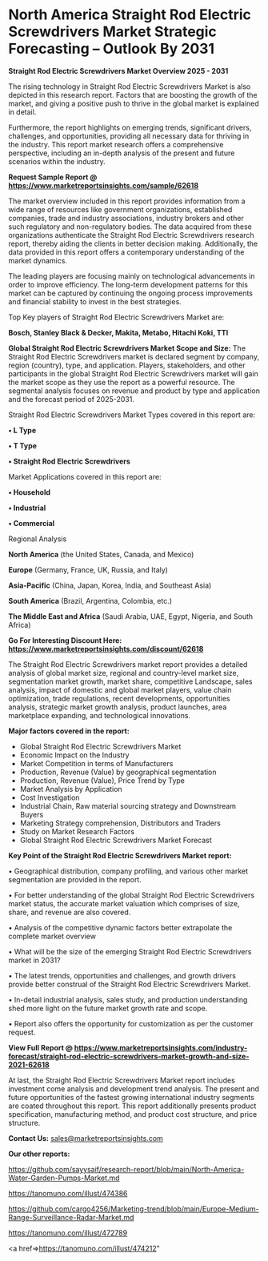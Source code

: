 # North America Straight Rod Electric Screwdrivers Market Strategic Forecasting – Outlook By 2031

<Strong> Straight Rod Electric Screwdrivers Market Overview 2025 - 2031</strong>

The rising technology in Straight Rod Electric Screwdrivers Market is also depicted in this research report. Factors that are boosting the growth of the market, and giving a positive push to thrive in the global market is explained in detail.

Furthermore, the report highlights on emerging trends, significant drivers, challenges, and opportunities, providing all necessary data for thriving in the industry. This report market research offers a comprehensive perspective, including an in-depth analysis of the present and future scenarios within the industry.

<strong>Request Sample Report @ <a href=https://www.marketreportsinsights.com/sample/62618>https://www.marketreportsinsights.com/sample/62618</a></strong>

The market overview included in this report provides information from a wide range of resources like government organizations, established companies, trade and industry associations, industry brokers and other such regulatory and non-regulatory bodies. The data acquired from these organizations authenticate the Straight Rod Electric Screwdrivers research report, thereby aiding the clients in better decision making. Additionally, the data provided in this report offers a contemporary understanding of the market dynamics.

The leading players are focusing mainly on technological advancements in order to improve efficiency. The long-term development patterns for this market can be captured by continuing the ongoing process improvements and financial stability to invest in the best strategies.

Top Key players of Straight Rod Electric Screwdrivers Market are:

<strong>Bosch, Stanley Black & Decker, Makita, Metabo, Hitachi Koki, TTI</strong>

<strong><b>Global Straight Rod Electric Screwdrivers Market Scope and Size:</b></strong>
The Straight Rod Electric Screwdrivers market is declared segment by company, region (country), type, and application. Players, stakeholders, and other participants in the global Straight Rod Electric Screwdrivers market will gain the market scope as they use the report as a powerful resource. The segmental analysis focuses on revenue and product by type and application and the forecast period of 2025-2031.

Straight Rod Electric Screwdrivers Market Types covered in this report are:

<strong>• L Type

• T Type

• Straight Rod Electric Screwdrivers</strong>

Market Applications covered in this report are:

<strong>• Household

• Industrial

• Commercial</strong> 

Regional Analysis

<strong>North America</strong> (the United States, Canada, and Mexico)

<strong>Europe</strong> (Germany, France, UK, Russia, and Italy)

<strong>Asia-Pacific</strong> (China, Japan, Korea, India, and Southeast Asia)

<strong>South America</strong> (Brazil, Argentina, Colombia, etc.)

<strong>The Middle East and Africa</strong> (Saudi Arabia, UAE, Egypt, Nigeria, and South Africa)

<strong>Go For Interesting Discount Here: <a href=https://www.marketreportsinsights.com/discount/62618>https://www.marketreportsinsights.com/discount/62618</a></strong>

The Straight Rod Electric Screwdrivers market report provides a detailed analysis of global market size, regional and country-level market size, segmentation market growth, market share, competitive Landscape, sales analysis, impact of domestic and global market players, value chain optimization, trade regulations, recent developments, opportunities analysis, strategic market growth analysis, product launches, area marketplace expanding, and technological innovations.

<strong><b>Major factors covered in the report:</b></strong>
<ul>
  <li>Global Straight Rod Electric Screwdrivers Market </li>
  <li>Economic Impact on the Industry</li>
  <li>Market Competition in terms of Manufacturers</li>
  <li>Production, Revenue (Value) by geographical segmentation</li>
  <li>Production, Revenue (Value), Price Trend by Type</li>
  <li>Market Analysis by Application</li>
  <li>Cost Investigation</li>
  <li>Industrial Chain, Raw material sourcing strategy and Downstream Buyers</li>
  <li>Marketing Strategy comprehension, Distributors and Traders</li>
  <li>Study on Market Research Factors</li>
  <li>Global Straight Rod Electric Screwdrivers Market Forecast</li>
</ul>

<strong><b>Key Point of the Straight Rod Electric Screwdrivers Market report:</b></strong>

• Geographical distribution, company profiling, and various other market segmentation are provided in the report.

• For better understanding of the global Straight Rod Electric Screwdrivers market status, the accurate market valuation which comprises of size, share, and revenue are also covered.

• Analysis of the competitive dynamic factors better extrapolate the complete market overview

• What will be the size of the emerging Straight Rod Electric Screwdrivers market in 2031?

• The latest trends, opportunities and challenges, and growth drivers provide better construal of the Straight Rod Electric Screwdrivers Market.

• In-detail industrial analysis, sales study, and production understanding shed more light on the future market growth rate and scope.

• Report also offers the opportunity for customization as per the customer request.

<strong><b>View Full Report @ <a href=https://www.marketreportsinsights.com/industry-forecast/straight-rod-electric-screwdrivers-market-growth-and-size-2021-62618>https://www.marketreportsinsights.com/industry-forecast/straight-rod-electric-screwdrivers-market-growth-and-size-2021-62618</a></b></strong>


At last, the Straight Rod Electric Screwdrivers Market report includes investment come analysis and development trend analysis. The present and future opportunities of the fastest growing international industry segments are coated throughout this report. This report additionally presents product specification, manufacturing method, and product cost structure, and price structure.

<strong>Contact Us:</strong>
sales@marketreportsinsights.com

<strong>Our other reports:</strong>

<a href=https://github.com/sayysaif/research-report/blob/main/North-America-Water-Garden-Pumps-Market.md>https://github.com/sayysaif/research-report/blob/main/North-America-Water-Garden-Pumps-Market.md</a>

<a href=https://tanomuno.com/illust/474386>https://tanomuno.com/illust/474386</a>

<a href=https://github.com/cargo4256/Marketing-trend/blob/main/Europe-Medium-Range-Surveillance-Radar-Market.md>https://github.com/cargo4256/Marketing-trend/blob/main/Europe-Medium-Range-Surveillance-Radar-Market.md</a>

<a href=https://tanomuno.com/illust/472789>https://tanomuno.com/illust/472789</a>

<a href=>https://tanomuno.com/illust/474212</a>"
